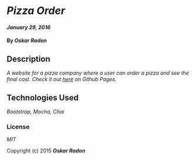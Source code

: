 # _Pizza Order_

#### _January 29, 2016_

#### By _**Oskar Radon**_

## Description

_A website for a pizza company where a user can order a pizza and see the final cost. Check it out [here](http://oskarradon.github.io/pizza/) on Github Pages._

## Technologies Used

_Bootstrap, Mocha, Chai_

### License

*MIT*

Copyright (c) 2015 **_Oskar Radon_**

